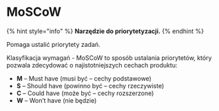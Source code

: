 # MoSCoW

{% hint style="info" %}
**Narzędzie do priorytetyzacji.** 
{% endhint %}

Pomaga ustalić  priorytety zadań.

Klasyfikacja wymagań - MoSCoW to sposób ustalania priorytetów, który pozwala zdecydować o najistotniejszych cechach produktu: 

* **M** – Must have \(musi być – cechy podstawowe\) 
* **S** – Should have \(powinno być – cechy rzeczywiste\) 
* **C** – Could have \(może być – cechy rozszerzone\) 
* **W** – Won’t have \(nie będzie\)



